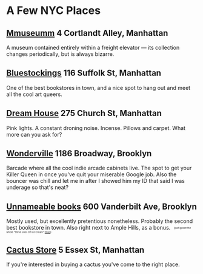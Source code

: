 # A Few NYC Places

## <span class="placename">[Mmuseumm](https://www.mmuseumm.com/)</span> <span class="location">4 Cortlandt Alley, Manhattan</span>

A museum contained entirely within a freight elevator — its collection changes periodically, but is always bizarre.


## <span class="placename">[Bluestockings](https://bluestockings.com/)</span> <span class="location">116 Suffolk St, Manhattan</span>

One of the best bookstores in town, and a nice spot to hang out and meet all the cool art queers.

## <span class="placename">[Dream House](https://www.melafoundation.org/)</span> <span class="location">275 Church St, Manhattan</span>

Pink lights. A constant droning noise. Incense. Pillows and carpet. What more can you ask for?

## <span class="placename">[Wonderville](https://www.wonderville.nyc/)</span> <span class="location">1186 Broadway, Brooklyn</span>

Barcade where all the cool indie arcade cabinets live. The spot to get your Killer Queen in once you've quit your miserable Google job. Also the bouncer was chill and let me in after I showed him my ID that said I was underage so that's neat?

## <span class="placename">[Unnameable books](https://unnameablebooks.blogspot.com/)</span> <span class="location">600 Vanderbilt Ave, Brooklyn</span>

Mostly used, but excellently pretentious nonetheless. Probably the second best bookstore in town. Also right next to Ample Hills, as a bonus. <span style="font-size:45%;vertical-align:middle;">&nbsp;&nbsp;&nbsp;(just ignore the whole "Steve Jobs Of Ice Cream" [thing](https://marker.medium.com/the-shocking-meltdown-of-ample-hills-brooklyns-hottest-ice-cream-company-66b27dc1791d))</span>

## <span class="placename">[Cactus Store](https://cactus.store/)</span> <span class="location">5 Essex St, Manhattan</span>

If you're interested in buying a cactus you've come to the right place.
